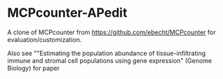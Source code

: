 # MCPcounter-APedit
A clone of MCPcounter from https://github.com/ebecht/MCPcounter for evaluation/customization.

Also see ""Estimating the population abundance of tissue-infiltrating immune and stromal cell populations using gene expression" (Genome Biology) for paper
